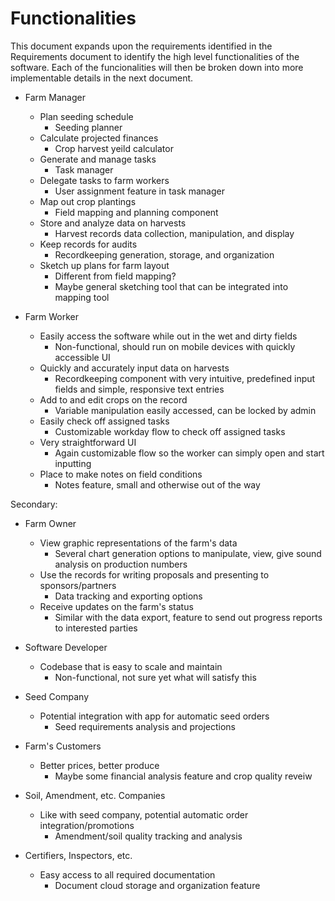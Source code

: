 # Functionalities

This document expands upon the requirements identified in the Requirements document to identify the high level functionalities of the software. 
Each of the funcionalities will then be broken down into more implementable details in the next document.


- Farm Manager
	- Plan seeding schedule
		- Seeding planner
	- Calculate projected finances
		- Crop harvest yeild calculator
	- Generate and manage tasks
		- Task manager
	- Delegate tasks to farm workers
		- User assignment feature in task manager
	- Map out crop plantings
		- Field mapping and planning component
	- Store and analyze data on harvests
		- Harvest records data collection, manipulation, and display
	- Keep records for audits
		- Recordkeeping generation, storage, and organization
	- Sketch up plans for farm layout
		- Different from field mapping? 
		- Maybe general sketching tool that can be integrated into mapping tool


- Farm Worker
	- Easily access the software while out in the wet and dirty fields
		- Non-functional, should run on mobile devices with quickly accessible UI
	- Quickly and accurately input data on harvests
		- Recordkeeping component with very intuitive, predefined input fields and simple, responsive text entries
	- Add to and edit crops on the record
		- Variable manipulation easily accessed, can be locked by admin
	- Easily check off assigned tasks
		- Customizable workday flow to check off assigned tasks
	- Very straightforward UI
		- Again customizable flow so the worker can simply open and start inputting
	- Place to make notes on field conditions
		- Notes feature, small and otherwise out of the way


Secondary:


- Farm Owner
	- View graphic representations of the farm's data
		- Several chart generation options to manipulate, view, give sound analysis on production numbers
	- Use the records for writing proposals and presenting to sponsors/partners
		- Data tracking and exporting options
	- Receive updates on the farm's status
		- Similar with the data export, feature to send out progress reports to interested parties


- Software Developer
	- Codebase that is easy to scale and maintain
		- Non-functional, not sure yet what will satisfy this


- Seed Company
	- Potential integration with app for automatic seed orders
		- Seed requirements analysis and projections


- Farm's Customers
	- Better prices, better produce
		- Maybe some financial analysis feature and crop quality reveiw

- Soil, Amendment, etc. Companies
	- Like with seed company, potential automatic order integration/promotions
		- Amendment/soil quality tracking and analysis  


- Certifiers, Inspectors, etc.
	- Easy access to all required documentation
		- Document cloud storage and organization feature
